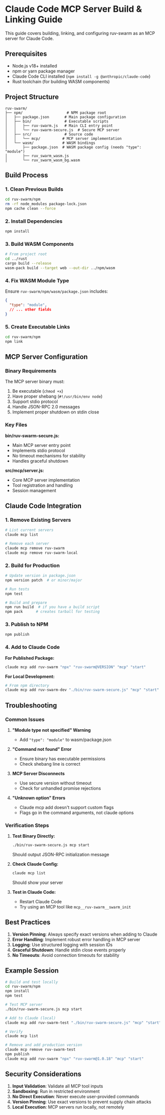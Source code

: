 # Claude Code MCP Server Build & Linking Guide

This guide covers building, linking, and configuring ruv-swarm as an MCP server for Claude Code.

## Prerequisites

- Node.js v18+ installed
- npm or yarn package manager
- Claude Code CLI installed (`npm install -g @anthropic/claude-code`)
- Rust toolchain (for building WASM components)

## Project Structure

```
ruv-swarm/
├── npm/                    # NPM package root
│   ├── package.json       # Main package configuration
│   ├── bin/               # Executable scripts
│   │   ├── ruv-swarm.js   # Main CLI entry point
│   │   └── ruv-swarm-secure.js  # Secure MCP server
│   ├── src/               # Source code
│   │   └── mcp/          # MCP server implementation
│   └── wasm/             # WASM bindings
│       ├── package.json  # WASM package config (needs "type": "module")
│       ├── ruv_swarm_wasm.js
│       └── ruv_swarm_wasm_bg.wasm
```

## Build Process

### 1. Clean Previous Builds
```bash
cd ruv-swarm/npm
rm -rf node_modules package-lock.json
npm cache clean --force
```

### 2. Install Dependencies
```bash
npm install
```

### 3. Build WASM Components
```bash
# From project root
cd ../rust
cargo build --release
wasm-pack build --target web --out-dir ../npm/wasm
```

### 4. Fix WASM Module Type
Ensure `ruv-swarm/npm/wasm/package.json` includes:
```json
{
  "type": "module",
  // ... other fields
}
```

### 5. Create Executable Links
```bash
cd ruv-swarm/npm
npm link
```

## MCP Server Configuration

### Binary Requirements

The MCP server binary must:
1. Be executable (`chmod +x`)
2. Have proper shebang (`#!/usr/bin/env node`)
3. Support stdio protocol
4. Handle JSON-RPC 2.0 messages
5. Implement proper shutdown on stdin close

### Key Files

**bin/ruv-swarm-secure.js:**
- Main MCP server entry point
- Implements stdio protocol
- No timeout mechanisms for stability
- Handles graceful shutdown

**src/mcp/server.js:**
- Core MCP server implementation
- Tool registration and handling
- Session management

## Claude Code Integration

### 1. Remove Existing Servers
```bash
# List current servers
claude mcp list

# Remove each server
claude mcp remove ruv-swarm
claude mcp remove ruv-swarm-local
```

### 2. Build for Production
```bash
# Update version in package.json
npm version patch  # or minor/major

# Run tests
npm test

# Build and prepare
npm run build  # if you have a build script
npm pack      # creates tarball for testing
```

### 3. Publish to NPM
```bash
npm publish
```

### 4. Add to Claude Code

**For Published Package:**
```bash
claude mcp add ruv-swarm "npx" "ruv-swarm@VERSION" "mcp" "start"
```

**For Local Development:**
```bash
# From npm directory
claude mcp add ruv-swarm-dev "./bin/ruv-swarm-secure.js" "mcp" "start"
```

## Troubleshooting

### Common Issues

1. **"Module type not specified" Warning**
   - Add `"type": "module"` to wasm/package.json
   
2. **"Command not found" Error**
   - Ensure binary has executable permissions
   - Check shebang line is correct
   
3. **MCP Server Disconnects**
   - Use secure version without timeout
   - Check for unhandled promise rejections
   
4. **"Unknown option" Errors**
   - Claude mcp add doesn't support custom flags
   - Flags go in the command arguments, not claude options

### Verification Steps

1. **Test Binary Directly:**
   ```bash
   ./bin/ruv-swarm-secure.js mcp start
   ```
   Should output JSON-RPC initialization message

2. **Check Claude Config:**
   ```bash
   claude mcp list
   ```
   Should show your server

3. **Test in Claude Code:**
   - Restart Claude Code
   - Try using an MCP tool like `mcp__ruv-swarm__swarm_init`

## Best Practices

1. **Version Pinning**: Always specify exact versions when adding to Claude
2. **Error Handling**: Implement robust error handling in MCP server
3. **Logging**: Use structured logging with session IDs
4. **Graceful Shutdown**: Handle stdin close events properly
5. **No Timeouts**: Avoid connection timeouts for stability

## Example Session

```bash
# Build and test locally
cd ruv-swarm/npm
npm install
npm test

# Test MCP server
./bin/ruv-swarm-secure.js mcp start

# Add to Claude (local)
claude mcp add ruv-swarm-test "./bin/ruv-swarm-secure.js" "mcp" "start"

# Verify
claude mcp list

# Remove and add production version
claude mcp remove ruv-swarm-test
npm publish
claude mcp add ruv-swarm "npx" "ruv-swarm@1.0.18" "mcp" "start"
```

## Security Considerations

1. **Input Validation**: Validate all MCP tool inputs
2. **Sandboxing**: Run in restricted environment
3. **No Direct Execution**: Never execute user-provided commands
4. **Version Pinning**: Use exact versions to prevent supply chain attacks
5. **Local Execution**: MCP servers run locally, not remotely